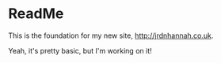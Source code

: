 ReadMe
======

This is the foundation for my new site, <http://jrdnhannah.co.uk>.

Yeah, it's pretty basic, but I'm working on it!